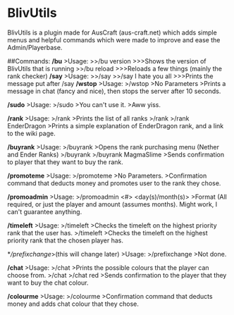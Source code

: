 BlivUtils
==================

BlivUtils is a plugin made for AusCraft (aus-craft.net) which adds simple menus and helpful commands
which were made to improve and ease the Admin/Playerbase.

##Commands:
**/bu**
    >Usage:
        >>/bu version
            >>>Shows the version of BlivUtils that is running
        >>/bu reload
            >>>Reloads a few things (mainly the rank checker)
**/say**
    >Usage:
        >>/say <message>
        >>/say I hate you all
            >>>Prints the message put after /say
**/wstop**
    >Usage:
        >/wstop
            >No Parameters
            >Prints a message in chat (fancy and nice), then stops the server after 10 seconds.

**/sudo**
    >Usage:
        >/sudo
            >You can't use it.
            >Aww yiss.

**/rank**
    >Usage:
        >/rank
            >Prints the list of all ranks
        >/rank <rank>
        >/rank EnderDragon
            >Prints a simple explanation of EnderDragon rank, and a link to the wiki page.

**/buyrank**
    >Usage:
        >/buyrank
            >Opens the rank purchasing menu (Nether and Ender Ranks)
        >/buyrank <rank>
        >/buyrank MagmaSlime
            >Sends confirmation to player that they want to buy the rank.

**/promoteme**
    >Usage:
        >/promoteme
            >No Parameters.
            >Confirmation command that deducts money and promotes user to the rank they chose.
            
**/promoadmin**
    >Usage:
        >/promoadmin <player> <#> <day(s)/month(s)>
            >Format (All required, or just the player and amount (assumes months). Might work, I can't guarantee anything.

**/timeleft**
    >Usage:
        >/timeleft
            >Checks the timeleft on the highest priority rank that the user has.
        >/timeleft <name>
            >Checks the timeleft on the highest priority rank that the chosen player has.

**/prefixchange*>(this will change later)
    >Usage:
        >/prefixchange <something else>
            >Not done.

**/chat**
    >Usage:
        >/chat
            >Prints the possible colours that the player can choose from.
        >/chat <colour>
        >/chat red
            >Sends confirmation to the player that they want to buy the chat colour.

**/colourme**
    >Usage:
        >/colourme
            >Confirmation command that deducts money and adds chat colour that they chose.

